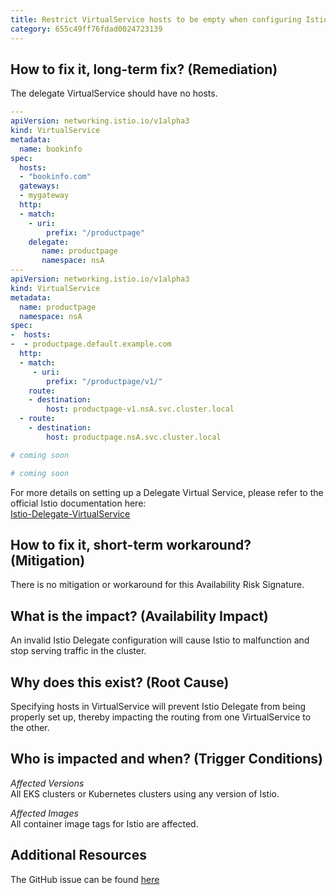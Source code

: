 ```yaml
---
title: Restrict VirtualService hosts to be empty when configuring Istio Delegate
category: 655c49ff76fdad0024723139
---
```


## How to fix it, long-term fix? (Remediation)

The delegate VirtualService should have no hosts.

```yaml
---
apiVersion: networking.istio.io/v1alpha3
kind: VirtualService
metadata:
  name: bookinfo
spec:
  hosts:
  - "bookinfo.com"
  gateways:
  - mygateway
  http:
  - match:
    - uri:
        prefix: "/productpage"
    delegate:
       name: productpage
       namespace: nsA
---
apiVersion: networking.istio.io/v1alpha3
kind: VirtualService
metadata:
  name: productpage
  namespace: nsA
spec:
-  hosts:
-  - productpage.default.example.com
  http:
  - match:
     - uri:
        prefix: "/productpage/v1/"
    route:
    - destination:
        host: productpage-v1.nsA.svc.cluster.local
  - route:
    - destination:
        host: productpage.nsA.svc.cluster.local
```
```yaml Terraform
# coming soon
```
```yaml Pulumi
# coming soon
```

For more details on setting up a Delegate Virtual Service, please refer to the official Istio documentation here:  
[Istio-Delegate-VirtualService](https://istio.io/latest/docs/reference/config/networking/virtual-service/#Delegate)

## How to fix it, short-term workaround? (Mitigation)

There is no mitigation or workaround for this Availability Risk Signature.

## What is the impact? (Availability Impact)

An invalid Istio Delegate configuration will cause Istio to malfunction and stop serving traffic in the cluster.

## Why does this exist? (Root Cause)

Specifying hosts in VirtualService will prevent Istio Delegate from being properly set up, thereby impacting the routing from one VirtualService to the other.

## Who is impacted and when? (Trigger Conditions)

_Affected Versions_  
All EKS clusters or Kubernetes clusters using any version of Istio.

_Affected Images_  
All container image tags for Istio are affected.

## Additional Resources

The GitHub issue can be found [here](https://github.com/istio/istio/issues/33530)